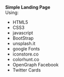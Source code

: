 <strong>Simple Landing Page</strong>
<br />
Using:
<ul>
<li>HTML5</li>
<li>CSS3</li>
<li>javascript</li>
<li>BootStrap</li>
<li>unsplash.it</li>
<li>google Fonts</li>
<li>iconstore.co</li>
<li>colorhunt.co</li>
<li>OpenGraph Facebook</li>
<li>Twitter Cards</li>
</ul>
